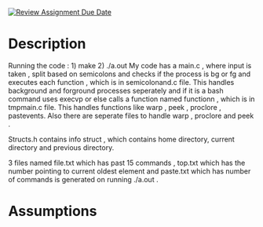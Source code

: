 [![Review Assignment Due Date](https://classroom.github.com/assets/deadline-readme-button-24ddc0f5d75046c5622901739e7c5dd533143b0c8e959d652212380cedb1ea36.svg)](https://classroom.github.com/a/76mHqLr5)
# Description
Running the code : 1) make
                    2) ./a.out
My code has a main.c , where input is taken , split based on semicolons and checks if the process is bg or fg  and executes each function , which is in semicolonand.c file. This handles background and forground processes seperately and if it is a bash command uses execvp or else calls a function named functionn , which is in tmpmain.c file. This handles functions like warp , peek , proclore , pastevents. 
Also there are seperate files to handle warp , proclore and peek .

Structs.h contains info struct , which contains home directory, current directory and previous directory.

3 files named file.txt which has past 15 commands , top.txt which has the number pointing to current oldest element and paste.txt which has number of commands is generated on running ./a.out .
# Assumptions
